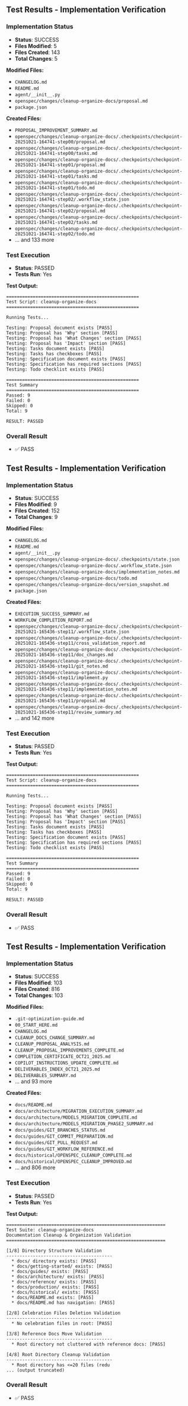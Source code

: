 
## Test Results - Implementation Verification

### Implementation Status
- **Status**: SUCCESS
- **Files Modified**: 5
- **Files Created**: 143
- **Total Changes**: 5

**Modified Files:**
- `CHANGELOG.md`
- `README.md`
- `agent/__init__.py`
- `openspec/changes/cleanup-organize-docs/proposal.md`
- `package.json`

**Created Files:**
- `PROPOSAL_IMPROVEMENT_SUMMARY.md`
- `openspec/changes/cleanup-organize-docs/.checkpoints/checkpoint-20251021-164741-step00/proposal.md`
- `openspec/changes/cleanup-organize-docs/.checkpoints/checkpoint-20251021-164741-step00/tasks.md`
- `openspec/changes/cleanup-organize-docs/.checkpoints/checkpoint-20251021-164741-step01/proposal.md`
- `openspec/changes/cleanup-organize-docs/.checkpoints/checkpoint-20251021-164741-step01/tasks.md`
- `openspec/changes/cleanup-organize-docs/.checkpoints/checkpoint-20251021-164741-step01/todo.md`
- `openspec/changes/cleanup-organize-docs/.checkpoints/checkpoint-20251021-164741-step02/.workflow_state.json`
- `openspec/changes/cleanup-organize-docs/.checkpoints/checkpoint-20251021-164741-step02/proposal.md`
- `openspec/changes/cleanup-organize-docs/.checkpoints/checkpoint-20251021-164741-step02/tasks.md`
- `openspec/changes/cleanup-organize-docs/.checkpoints/checkpoint-20251021-164741-step02/todo.md`
- ... and 133 more

### Test Execution
- **Status**: PASSED
- **Tests Run**: Yes

**Test Output:**
```
==================================================
Test Script: cleanup-organize-docs
==================================================

Running Tests...

Testing: Proposal document exists [PASS]
Testing: Proposal has 'Why' section [PASS]
Testing: Proposal has 'What Changes' section [PASS]
Testing: Proposal has 'Impact' section [PASS]
Testing: Tasks document exists [PASS]
Testing: Tasks has checkboxes [PASS]
Testing: Specification document exists [PASS]
Testing: Specification has required sections [PASS]
Testing: Todo checklist exists [PASS]

==================================================
Test Summary
==================================================
Passed: 9
Failed: 0
Skipped: 0
Total: 9

RESULT: PASSED

```

### Overall Result
- ✅ PASS

## Test Results - Implementation Verification

### Implementation Status
- **Status**: SUCCESS
- **Files Modified**: 9
- **Files Created**: 152
- **Total Changes**: 9

**Modified Files:**
- `CHANGELOG.md`
- `README.md`
- `agent/__init__.py`
- `openspec/changes/cleanup-organize-docs/.checkpoints/state.json`
- `openspec/changes/cleanup-organize-docs/.workflow_state.json`
- `openspec/changes/cleanup-organize-docs/implementation_notes.md`
- `openspec/changes/cleanup-organize-docs/todo.md`
- `openspec/changes/cleanup-organize-docs/version_snapshot.md`
- `package.json`

**Created Files:**
- `EXECUTION_SUCCESS_SUMMARY.md`
- `WORKFLOW_COMPLETION_REPORT.md`
- `openspec/changes/cleanup-organize-docs/.checkpoints/checkpoint-20251021-165436-step11/.workflow_state.json`
- `openspec/changes/cleanup-organize-docs/.checkpoints/checkpoint-20251021-165436-step11/cross_validation_report.md`
- `openspec/changes/cleanup-organize-docs/.checkpoints/checkpoint-20251021-165436-step11/doc_changes.md`
- `openspec/changes/cleanup-organize-docs/.checkpoints/checkpoint-20251021-165436-step11/git_notes.md`
- `openspec/changes/cleanup-organize-docs/.checkpoints/checkpoint-20251021-165436-step11/implement.py`
- `openspec/changes/cleanup-organize-docs/.checkpoints/checkpoint-20251021-165436-step11/implementation_notes.md`
- `openspec/changes/cleanup-organize-docs/.checkpoints/checkpoint-20251021-165436-step11/proposal.md`
- `openspec/changes/cleanup-organize-docs/.checkpoints/checkpoint-20251021-165436-step11/review_summary.md`
- ... and 142 more

### Test Execution
- **Status**: PASSED
- **Tests Run**: Yes

**Test Output:**
```
==================================================
Test Script: cleanup-organize-docs
==================================================

Running Tests...

Testing: Proposal document exists [PASS]
Testing: Proposal has 'Why' section [PASS]
Testing: Proposal has 'What Changes' section [PASS]
Testing: Proposal has 'Impact' section [PASS]
Testing: Tasks document exists [PASS]
Testing: Tasks has checkboxes [PASS]
Testing: Specification document exists [PASS]
Testing: Specification has required sections [PASS]
Testing: Todo checklist exists [PASS]

==================================================
Test Summary
==================================================
Passed: 9
Failed: 0
Skipped: 0
Total: 9

RESULT: PASSED

```

### Overall Result
- ✅ PASS

## Test Results - Implementation Verification

### Implementation Status
- **Status**: SUCCESS
- **Files Modified**: 103
- **Files Created**: 816
- **Total Changes**: 103

**Modified Files:**
- `.git-optimization-guide.md`
- `00_START_HERE.md`
- `CHANGELOG.md`
- `CLEANUP_DOCS_CHANGE_SUMMARY.md`
- `CLEANUP_PROPOSAL_ANALYSIS.md`
- `CLEANUP_PROPOSAL_IMPROVEMENTS_COMPLETE.md`
- `COMPLETION_CERTIFICATE_OCT21_2025.md`
- `COPILOT_INSTRUCTIONS_UPDATE_COMPLETE.md`
- `DELIVERABLES_INDEX_OCT21_2025.md`
- `DELIVERABLES_SUMMARY.md`
- ... and 93 more

**Created Files:**
- `docs/README.md`
- `docs/architecture/MIGRATION_EXECUTION_SUMMARY.md`
- `docs/architecture/MODELS_MIGRATION_COMPLETE.md`
- `docs/architecture/MODELS_MIGRATION_PHASE2_SUMMARY.md`
- `docs/guides/GIT_BRANCHES_STATUS.md`
- `docs/guides/GIT_COMMIT_PREPARATION.md`
- `docs/guides/GIT_PULL_REQUEST.md`
- `docs/guides/GIT_WORKFLOW_REFERENCE.md`
- `docs/historical/OPENSPEC_CLEANUP_COMPLETE.md`
- `docs/historical/OPENSPEC_CLEANUP_IMPROVED.md`
- ... and 806 more

### Test Execution
- **Status**: PASSED
- **Tests Run**: Yes

**Test Output:**
```
============================================================
Test Suite: cleanup-organize-docs
Documentation Cleanup & Organization Validation
============================================================

[1/8] Directory Structure Validation
----------------------------------------
  * docs/ directory exists: [PASS]
  * docs/getting-started/ exists: [PASS]
  * docs/guides/ exists: [PASS]
  * docs/architecture/ exists: [PASS]
  * docs/reference/ exists: [PASS]
  * docs/production/ exists: [PASS]
  * docs/historical/ exists: [PASS]
  * docs/README.md exists: [PASS]
  * docs/README.md has navigation: [PASS]

[2/8] Celebration Files Deletion Validation
----------------------------------------
  * No celebration files in root: [PASS]

[3/8] Reference Docs Move Validation
----------------------------------------
  * Root directory not cluttered with reference docs: [PASS]

[4/8] Root Directory Cleanup Validation
----------------------------------------
  * Root directory has <=20 files (redu
... (output truncated)
```

### Overall Result
- ✅ PASS
